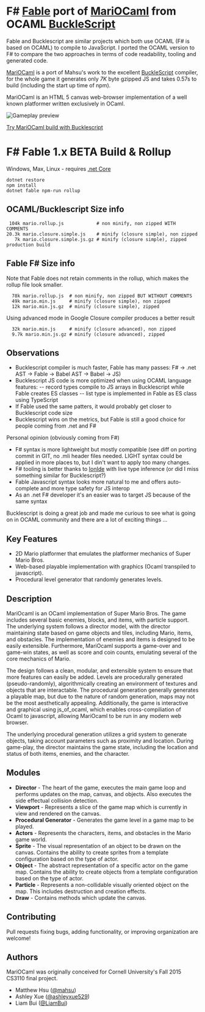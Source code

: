 F# [Fable](hhttp://fable.io/blog/Introducing-1-0-beta.html) port of [MariOCaml](https://mahsu.github.io/mariocaml/) from OCAML [BuckleScript](https://github.com/bloomberg/bucklescript)
=============

Fable and Bucklescript are similar projects which both use OCAML (F# is based on OCAML) to compile to JavaScript.
I ported the OCAML version to F# to compare the two approaches in terms of code readability, tooling and generated code.

[MariOCaml](https://mahsu.github.io/mariocaml/)  is a port of Mahsu's work to the excellent [BuckleScript](https://github.com/bloomberg/bucklescript) compiler, for the whole
game it generates only *7K* byte gzipped JS and takes 0.57s to build (including the start up time of npm).

MariOCaml is an HTML 5 canvas web-browser implementation of a well known platformer written exclusively in OCaml.

![Gameplay preview](https://github.com/mahsu/MariOCaml/raw/master/screenshots/preview.gif)

[Try MariOCaml build with Bucklescript](http://zhanghongbo.me/MariOCaml/)

# F# Fable 1.x BETA Build & Rollup 

Windows, Max, Linux - requires [.net Core](https://www.microsoft.com/net/download/core)

```
dotnet restore
npm install
dotnet fable npm-run rollup
```

## OCAML/Bucklescript Size info

```
 104k mario.rollup.js            # non minify, non zipped WITH COMMENTS
20.3k mario.closure.simple.js    # minify (closure simple), non zipped
   7k mario.closure.simple.js.gz # minify (closure simple), zipped production build
```

## Fable F# Size info 
Note that Fable does not retain comments in the rollup, which makes the rollup file look smaller.

```
  78k mario.rollup.js  # non minify, non zipped BUT WITHOUT COMMENTS 
  49k mario.min.js     # minify (closure simple), non zipped
  12k mario.min.js.gz  # minify (closure simple), zipped 
``` 

Using advanced mode in Google Closure compiler produces a better result

```
  32k mario.min.js     # minify (closure advanced), non zipped
  9.7k mario.min.js.gz # minify (closure advanced), zipped
```

## Observations
  
- Bucklescript compiler is much faster, Fable has many passes: F# -> .net AST -> Fable -> Babel AST -> Babel -> JS)
- Bucklescript JS code is more optimized when using OCAML language features:
-- record types compile to JS arrays in Bucklescript while Fable creates ES classes 
-- list type is implemented in Fable as ES class using TypeScript
- If Fable used the same patters, it would probably get closer to Bucklescript code size
- Bucklescript wins on the metrics, but Fable is still a good choice for people coming from .net and F#

Personal opinion (obviously coming from F#) 
- F# syntax is more lightweight but mostly compatible (see diff on porting commit in GIT, no .mli header files needed.
  LIGHT syntax could be applied in more places to, but I din't want to apply too many changes.
- F# tooling is better thanks to [IonIde](ionide.io) with live type inference (or did I miss something similar for Bucklescript?)
- Fable Javascript syntax looks more natural to me and offers auto-complete and more type safety for JS interop
- As an .net F# developer it's an easier was to target JS because of the same syntax

Bucklescript is doing a great job and made me curious to see what is going on in OCAML community and there are a lot of exciting things ...

## Key Features
* 2D Mario platformer that emulates the platformer mechanics of Super Mario Bros.
* Web-based playable implementation with graphics (Ocaml transpiled to javascript).
* Procedural level generator that randomly generates levels.

## Description

MariOcaml is an OCaml implementation of Super Mario Bros. The game includes several basic enemies, blocks, and items, with particle support. The underlying system follows a director model, with the director maintaining state based on game objects and tiles, including Mario, items, and obstacles. The implementation of enemies and items is designed to be easily extensible. Furthermore, MariOcaml supports a game-over and game-win states, as well as score and coin counts, emulating several of the core mechanics of Mario.

The design follows a clean, modular, and extensible system to ensure that more features can easily be added. Levels are procedurally generated (pseudo-randomly), algorithmically creating an environment of textures and objects that are interactable. The procedural generation generally generates a playable map, but due to the nature of random generation, maps may not be the most aesthetically appealing. Additionally, the game is interactive and graphical using js\_of\_ocaml, which enables cross-compiliation of Ocaml to javascript, allowing MariOcaml to be run in any modern web browser.

The underlying procedural generation utilizes a grid system to generate objects, taking account parameters such as proximity and location. During game-play, the director maintains the game state, including the location and status of both items, enemies, and the character.

## Modules
* **Director** - The heart of the game, executes the main game loop and performs updates on the map, canvas, and objects. Also executes the side effectual collision detection.
* **Viewport** - Represents a slice of the game map which is currently in view and rendered on the canvas.
* **Procedural Generator** - Generates the game level in a game map to be played.
* **Actors** - Represents the characters, items, and obstacles in the Mario game world.
* **Sprite** - The visual representation of an object to be drawn on the canvas. Contains the ability to create sprites from a template configuration based on the type of actor.
* **Object** - The abstract representation of a specific actor on the game map. Contains the ability to create objects from a template configuration based on the type of actor.
* **Particle** - Represents a non-collidable visually oriented object on the map. This includes destruction and creation effects.
* **Draw** - Contains methods which update the canvas.



## Contributing
Pull requests fixing bugs, adding functionality, or improving organization are welcome!

## Authors
MariOCaml was originally conceived for Cornell University's Fall 2015 CS3110 final project.
* Matthew Hsu ([@mahsu](https://github.com/mahsu))
* Ashley Xue ([@ashleyxue529](https://github.com/ashleyxue529))
* Liam Bui ([@LiamBui](https://github.com/liambui))



